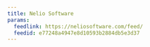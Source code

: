 ```yaml
---
title: Nelio Software
params:
  feedlink: https://neliosoftware.com/feed/
  feedid: e77248a4947e8d10593b2884db5e3d37
---
```

